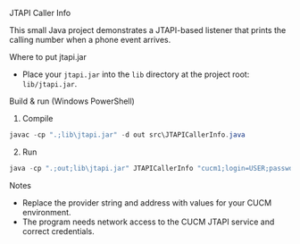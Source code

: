 JTAPI Caller Info

This small Java project demonstrates a JTAPI-based listener that prints the calling number when a phone event arrives.

Where to put jtapi.jar
- Place your `jtapi.jar` into the `lib` directory at the project root: `lib/jtapi.jar`.

Build & run (Windows PowerShell)

1. Compile

```powershell
javac -cp ".;lib\jtapi.jar" -d out src\JTAPICallerInfo.java
```

2. Run

```powershell
java -cp ".;out;lib\jtapi.jar" JTAPICallerInfo "cucm1;login=USER;passwd=PASS" "SEP000000000" 600
```

Notes
- Replace the provider string and address with values for your CUCM environment.
- The program needs network access to the CUCM JTAPI service and correct credentials.
